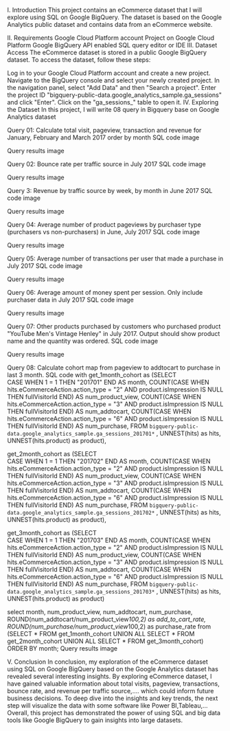 I. Introduction
This project contains an eCommerce dataset that I will explore using SQL on Google BigQuery. The dataset is based on the Google Analytics public dataset and contains data from an eCommerce website.

II. Requirements
Google Cloud Platform account
Project on Google Cloud Platform
Google BigQuery API enabled
SQL query editor or IDE
III. Dataset Access
The eCommerce dataset is stored in a public Google BigQuery dataset. To access the dataset, follow these steps:

Log in to your Google Cloud Platform account and create a new project.
Navigate to the BigQuery console and select your newly created project.
In the navigation panel, select "Add Data" and then "Search a project".
Enter the project ID "bigquery-public-data.google_analytics_sample.ga_sessions" and click "Enter".
Click on the "ga_sessions_" table to open it.
IV. Exploring the Dataset
In this project, I will write 08 query in Bigquery base on Google Analytics dataset

Query 01: Calculate total visit, pageview, transaction and revenue for January, February and March 2017 order by month
SQL code
image

Query results
image

Query 02: Bounce rate per traffic source in July 2017
SQL code
image

Query results
image

Query 3: Revenue by traffic source by week, by month in June 2017
SQL code
image

Query results
image

Query 04: Average number of product pageviews by purchaser type (purchasers vs non-purchasers) in June, July 2017
SQL code
image

Query results
image

Query 05: Average number of transactions per user that made a purchase in July 2017
SQL code
image

Query results
image

Query 06: Average amount of money spent per session. Only include purchaser data in July 2017
SQL code
image

Query results
image

Query 07: Other products purchased by customers who purchased product "YouTube Men's Vintage Henley" in July 2017. Output should show product name and the quantity was ordered.
SQL code
image

Query results
image

Query 08: Calculate cohort map from pageview to addtocart to purchase in last 3 month.
SQL code
with get_1month_cohort as (SELECT  
  CASE WHEN 1 = 1 THEN "201701" END AS month,
  COUNT(CASE WHEN hits.eCommerceAction.action_type = "2" AND product.isImpression IS NULL THEN fullVisitorId END) AS 
num_product_view,
  COUNT(CASE WHEN hits.eCommerceAction.action_type = "3" AND product.isImpression IS NULL THEN fullVisitorId END) AS 
num_addtocart,
  COUNT(CASE WHEN hits.eCommerceAction.action_type = "6" AND product.isImpression IS NULL THEN fullVisitorId END) AS 
num_purchase,
FROM `bigquery-public-data.google_analytics_sample.ga_sessions_201701*` ,
UNNEST(hits) as hits,
UNNEST(hits.product) as product),

get_2month_cohort as (SELECT  
  CASE WHEN 1 = 1 THEN "201702" END AS month,
  COUNT(CASE WHEN hits.eCommerceAction.action_type = "2" AND product.isImpression IS NULL THEN fullVisitorId END) AS 
num_product_view,
  COUNT(CASE WHEN hits.eCommerceAction.action_type = "3" AND product.isImpression IS NULL THEN fullVisitorId END) AS 
num_addtocart,
  COUNT(CASE WHEN hits.eCommerceAction.action_type = "6" AND product.isImpression IS NULL THEN fullVisitorId END) AS 
num_purchase,
FROM `bigquery-public-data.google_analytics_sample.ga_sessions_201702*` ,
UNNEST(hits) as hits,
UNNEST(hits.product) as product),

get_3month_cohort as (SELECT  
  CASE WHEN 1 = 1 THEN "201703" END AS month,
  COUNT(CASE WHEN hits.eCommerceAction.action_type = "2" AND product.isImpression IS NULL THEN fullVisitorId END) AS 
num_product_view,
  COUNT(CASE WHEN hits.eCommerceAction.action_type = "3" AND product.isImpression IS NULL THEN fullVisitorId END) AS 
num_addtocart,
  COUNT(CASE WHEN hits.eCommerceAction.action_type = "6" AND product.isImpression IS NULL THEN fullVisitorId END) AS 
num_purchase,
FROM `bigquery-public-data.google_analytics_sample.ga_sessions_201703*` ,
UNNEST(hits) as hits,
UNNEST(hits.product) as product)

select 
month,
num_product_view,
num_addtocart,
num_purchase,
ROUND(num_addtocart/num_product_view*100,2) as add_to_cart_rate,
ROUND(num_purchase/num_product_view*100,2) as purchase_rate
from 
(SELECT * FROM get_1month_cohort
UNION ALL 
SELECT * FROM get_2month_cohort
UNION ALL
SELECT * FROM get_3month_cohort)
ORDER BY month;
Query results
image

V. Conclusion
In conclusion, my exploration of the eCommerce dataset using SQL on Google BigQuery based on the Google Analytics dataset has revealed several interesting insights.
By exploring eCommerce dataset, I have gained valuable information about total visits, pageview, transactions, bounce rate, and revenue per traffic source,.... which could inform future business decisions.
To deep dive into the insights and key trends, the next step will visualize the data with some software like Power BI,Tableau,...
Overall, this project has demonstrated the power of using SQL and big data tools like Google BigQuery to gain insights into large datasets.
